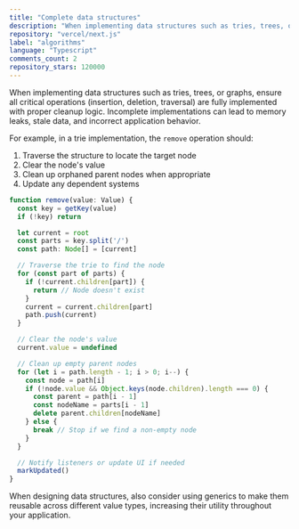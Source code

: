 ```yaml
---
title: "Complete data structures"
description: "When implementing data structures such as tries, trees, or graphs, ensure all critical operations (insertion, deletion, traversal) are fully implemented with proper cleanup logic. Incomplete implementations can lead to memory leaks, stale data, and incorrect application behavior."
repository: "vercel/next.js"
label: "algorithms"
language: "Typescript"
comments_count: 2
repository_stars: 120000
---
```


When implementing data structures such as tries, trees, or graphs, ensure all critical operations (insertion, deletion, traversal) are fully implemented with proper cleanup logic. Incomplete implementations can lead to memory leaks, stale data, and incorrect application behavior.

For example, in a trie implementation, the `remove` operation should:
1. Traverse the structure to locate the target node
2. Clear the node's value
3. Clean up orphaned parent nodes when appropriate
4. Update any dependent systems

```typescript
function remove(value: Value) {
  const key = getKey(value)
  if (!key) return

  let current = root
  const parts = key.split('/')
  const path: Node[] = [current]

  // Traverse the trie to find the node
  for (const part of parts) {
    if (!current.children[part]) {
      return // Node doesn't exist
    }
    current = current.children[part]
    path.push(current)
  }

  // Clear the node's value
  current.value = undefined

  // Clean up empty parent nodes
  for (let i = path.length - 1; i > 0; i--) {
    const node = path[i]
    if (!node.value && Object.keys(node.children).length === 0) {
      const parent = path[i - 1]
      const nodeName = parts[i - 1]
      delete parent.children[nodeName]
    } else {
      break // Stop if we find a non-empty node
    }
  }

  // Notify listeners or update UI if needed
  markUpdated()
}
```

When designing data structures, also consider using generics to make them reusable across different value types, increasing their utility throughout your application.